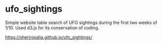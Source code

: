 # ufo_sightings
Simple website table search of UFO sightings during the first two weeks of 1/10. Used d3.js for its conservation of coding.

https://sherirosalia.github.io/ufo_sightings/

